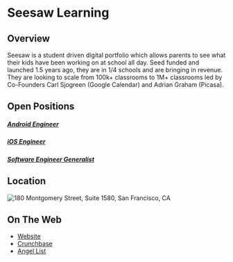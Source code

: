 # Seesaw Learning
## Overview
Seesaw is a student driven digital portfolio which allows parents to see what their kids have been working on at school all day. Seed funded and launched 1.5 years ago, they are in 1/4 schools and are bringing in revenue. They are looking to scale from 100k+ classrooms to 1M+ classrooms led by Co-Founders Carl Sjogreen (Google Calendar) and Adrian Graham (Picasa).

## Open Positions
##### [Android Engineer](android-engineer.md)
##### [iOS Engineer](ios-engineer.md)
##### [Software Engineer Generalist](software-engineer-generalist.md)

## Location
![180 Montgomery Street, Suite 1580, San Francisco, CA](https://maps.googleapis.com/maps/api/staticmap?center=180+Montgomery+Street,+Suite+1580,+San+Francisco,+CA&zoom=13&scale=false&size=600x300&maptype=roadmap&format=png&visual_refresh=true)  

## On The Web
+ [Website](http://web.seesaw.me/)
+ [Crunchbase](https://www.crunchbase.com/organization/seesaw-2)
+ [Angel List](https://angel.co/seesaw-4)
